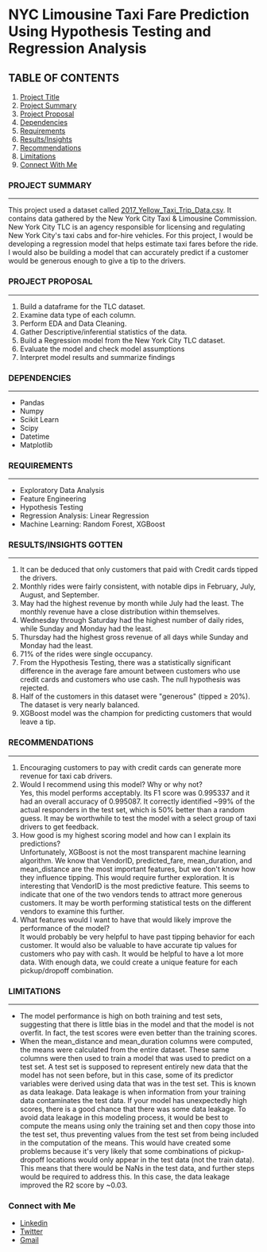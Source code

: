 # **NYC Limousine Taxi Fare Prediction Using Hypothesis Testing and Regression Analysis**


## TABLE OF CONTENTS
1. [Project Title](#project-title)
2. [Project Summary](#project-summary)
3. [Project Proposal](#project-proposal)
4. [Dependencies](#dependencies)
5. [Requirements](#requirements)
6. [Results/Insights](#resultsinsights-gotten)
7. [Recommendations](#recommendations)
8. [Limitations](#limitations)
9. [Connect With Me](#connect-with-me)


### PROJECT SUMMARY
---
This project used a dataset called [2017_Yellow_Taxi_Trip_Data.csv](https://drive.google.com/file/d/1dukkevz_dONJf1aqojEy_4Q6pFZ8kK5_/view). It contains data gathered by the New York City Taxi & Limousine Commission. New York City TLC is an agency responsible for licensing and regulating New York City's taxi cabs and for-hire vehicles. For this project, I would be developing a regression model that helps estimate taxi fares before the ride. I would also be building a model that can accurately predict if a customer would be generous enough to give a tip to the drivers. 

### PROJECT PROPOSAL
---
1. Build a dataframe for the TLC dataset.
2. Examine data type of each column.
3. Perform EDA and Data Cleaning.
4. Gather Descriptive/inferential statistics of the data.
5. Build a Regression model from the New York City TLC dataset.
6. Evaluate the model and check model assumptions
7. Interpret model results and summarize findings 

### DEPENDENCIES
---
- Pandas
- Numpy
- Scikit Learn
- Scipy
- Datetime
- Matplotlib

### REQUIREMENTS
---
- Exploratory Data Analysis
- Feature Engineering
- Hypothesis Testing
- Regression Analysis: Linear Regression
- Machine Learning: Random Forest, XGBoost

### RESULTS/INSIGHTS GOTTEN
---
1. It can be deduced that only customers that paid with Credit cards tipped the drivers.
2. Monthly rides were fairly consistent, with notable dips in February, July, August, and September.
3. May had the highest revenue by month while July had the least. The monthly revenue have a close distribution within themselves.
4. Wednesday through Saturday had the highest number of daily rides, while Sunday and Monday had the least.
5. Thursday had the highest gross revenue of all days while Sunday and Monday had the least.
6. 71% of the rides were single occupancy.
7. From the Hypothesis Testing, there was a statistically significant difference in the average fare amount between customers who use credit cards and customers who use cash. The null hypothesis was rejected.
8. Half of the customers in this dataset were "generous" (tipped ≥ 20%). The dataset is very nearly balanced.
9. XGBoost model was the champion for predicting customers that would leave a tip.


### RECOMMENDATIONS
---
1. Encouraging customers to pay with credit cards can generate more revenue for taxi cab drivers.
2. Would I recommend using this model? Why or why not?\
Yes, this model performs acceptably. Its F1 score was 0.995337 and it had an overall accuracy of 0.995087. It correctly identified ~99% of the actual responders in the test set, which is 50% better than a random guess. It may be worthwhile to test the model with a select group of taxi drivers to get feedback.
3. How good is my highest scoring model and how can I explain its predictions?\
Unfortunately, XGBoost is not the most transparent machine learning algorithm. We know that VendorID, predicted_fare, mean_duration, and mean_distance are the most important features, but we don't know how they influence tipping. This would require further exploration. It is interesting that VendorID is the most predictive feature. This seems to indicate that one of the two vendors tends to attract more generous customers. It may be worth performing statistical tests on the different vendors to examine this further.
4. What features would I want to have that would likely improve the performance of the model?\
It would probably be very helpful to have past tipping behavior for each customer. It would also be valuable to have accurate tip values for customers who pay with cash. It would be helpful to have a lot more data. With enough data, we could create a unique feature for each pickup/dropoff combination.


### LIMITATIONS
---
- The model performance is high on both training and test sets, suggesting that there is little bias in the model and that the model is not overfit. In fact, the test scores were even better than the training scores.
- When the mean_distance and mean_duration columns were computed, the means were calculated from the entire dataset. These same columns were then used to train a model that was used to predict on a test set. A test set is supposed to represent entirely new data that the model has not seen before, but in this case, some of its predictor variables were derived using data that was in the test set. This is known as data leakage. Data leakage is when information from your training data contaminates the test data. If your model has unexpectedly high scores, there is a good chance that there was some data leakage. To avoid data leakage in this modeling process, it would be best to compute the means using only the training set and then copy those into the test set, thus preventing values from the test set from being included in the computation of the means. This would have created some problems because it's very likely that some combinations of pickup-dropoff locations would only appear in the test data (not the train data). This means that there would be NaNs in the test data, and further steps would be required to address this. In this case, the data leakage improved the R2 score by ~0.03.

### Connect with Me
- [Linkedin](www.linkedin.com/in/alexandergodwindre)
- [Twitter](www.X.com/afambualexander)
- [Gmail](www.alexandergodwindre@gmail.com)




